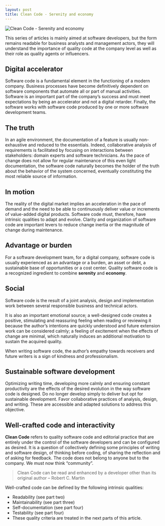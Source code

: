 ```yaml
---
layout: post
title: Clean Code - Serenity and economy
---
```


![Clean Code - Serenity and economy](../../public/images/AdobeStock_102743818_745_500.jpeg)

This series of articles is mainly aimed at software developers, but the form remains readable for business analysts and management actors, they will understand the importance of quality code at the company level as well as their role as quality agents or influencers.

## Digital accelerator

Software code is a fundamental element in the functioning of a modern company. Business processes have become definitively dependent on software components that automate all or part of manual activities. Software is an important part of the company’s success and must meet expectations by being an accelerator and not a digital retarder. Finally, the software works with software code produced by one or more software development teams.

## The truth

In an agile environment, the documentation of a feature is usually non-exhaustive and reduced to the essentials. Indeed, collaborative analysis of requirements is facilitated by focusing on interactions between stakeholders: domain experts and software technicians. As the pace of change does not allow for regular maintenance of this even light documentation, the software code naturally becomes the holder of the truth about the behavior of the system concerned, eventually constituting the most reliable source of information.

## In motion

The reality of the digital market implies an acceleration in the pace of demand and the need to be able to continuously deliver value or increments of value-added digital products. Software code must, therefore, have intrinsic qualities to adapt and evolve. Clarity and organization of software code are important levers to reduce change inertia or the magnitude of change during maintenance.

## Advantage or burden

For a software development team, for a digital company, software code is usually experienced as an advantage or a burden, an asset or debt, a sustainable base of opportunities or a cost center. Quality software code is a recognized ingredient to combine **serenity** and **economy**.

## Social

Software code is the result of a joint analysis, design and implementation work between several responsible business and technical actors.

It is also an important emotional source; a well-designed code creates a positive, stimulating and reassuring feeling when reading or reviewing it because the author’s intentions are quickly understood and future extension work can be considered calmly; a feeling of excitement when the effects of change are minimal, which naturally induces an additional motivation to sustain the acquired quality.

When writing software code, the author’s empathy towards receivers and future writers is a sign of kindness and professionalism.

## Sustainable software development

Optimizing writing time, developing more calmly and ensuring constant productivity are the effects of the desired evolution in the way software code is designed. Do no longer develop simply to deliver but opt for sustainable development. Favor collaborative practices of analysis, design, and writing. These are accessible and adapted solutions to address this objective.

## Well-crafted code and interactivity

**Clean Code** refers to quality software code and editorial practice that are entirely under the control of the software developers and can be configured as desired. It is a question of collectively defining some principles of writing and software design, of thinking before coding, of sharing the reflection and of asking for feedback. The code does not belong to anyone but to the company. We must now think “community”.

> Clean Code can be read and enhanced by a developer other than its original author – Robert C. Martin

Well-crafted code can be defined by the following intrinsic qualities:

* Readability (see part two)
* Maintainability (see part three)
* Self-documentation (see part four)
* Testability (see part four)
* These quality criteria are treated in the next parts of this article.